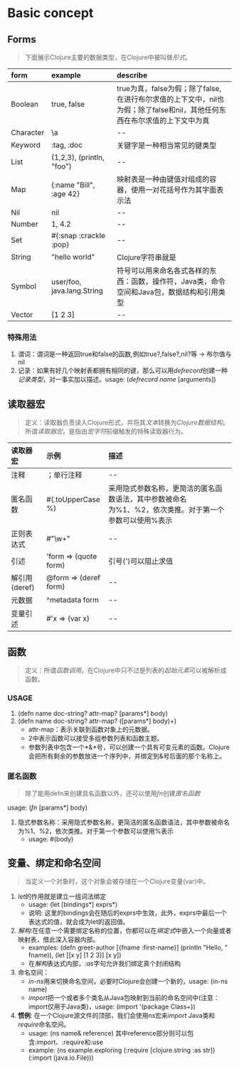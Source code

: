 # Basic concept

## Forms
>下面展示Clojure主要的数据类型，在Clojure中被叫做*形式*。

|form|example|describe|
|:----|:-------|:----|
|Boolean  |true, false               |true为真，false为假；除了false,在进行布尔求值的上下文中，nil也为假；除了false和nil，其他任何东西在布尔求值的上下文中为真|
|Character|\a                        |--|
|Keyword  |:tag, :doc                |关键字是一种相当常见的键类型|
|List     |(1,2,3), (println, "foo") |--|
|Map      |{:name "Bill", :age 42}   |映射表是一种由键值对组成的容器，使用一对花括号作为其字面表示法|
|Nil      |nil                       |--|
|Number   |1, 4.2                    |--|
|Set      |#{:snap :crackle :pop}    |--|
|String   |"hello world"             |Clojure字符串就是|
|Symbol   |user/foo, java.lang.String|符号可以用来命名各式各样的东西：函数，操作符，Java类，命令空间和Java包，数据结构和引用类型|
|Vector   |[1 2 3]                   |--|

### 特殊用法
1. 谓词：谓词是一种返回true和false的函数,例如true?,false?,nil?等 -> 布尔值与nil
2. 记录：如果有好几个映射表都拥有相同的键，那么可以用*defrecord*创建一种*记录类型*，对一事实加以描述。usage: (*defrecord* *name* [arguments])

## 读取器宏
>定义：读取器负责读入Clojure形式，并将其*文本*转换为*Clojure数据结构*。所谓*读取器宏*，是指由*宏字符*前缀触发的特殊读取器行为。

|读取器宏|示例|描述|
|:-------------|:---|:---|
|注释          |；单行注释                     |--|
|匿名函数      |#(.toUpperCase %)              |采用隐式参数名称，更简洁的匿名函数语法，其中参数被命名为%1、%2，依次类推。对于第一个参数可以使用%表示|
|正则表达式    |#"\w+"                         |--|
|引述          |'form => (quote form)          |引号(')可以阻止求值|
|解引用(deref) |@form => (deref form)          |--|
|元数据        |^metadata form                 |--|
|变量引述      |#'x => (var x)                 |--|

## 函数
>定义：所谓*函数调用*，在Clojure中只不过是列表的*起始元素*可以被解析成函数。

### USAGE
1. (defn name doc-string? attr-map? [params*] body)
2. (defn name doc-string? attr-map? ([params*] body)+)
    - attr-map：表示关联到函数对象上的元数据。
    - 2中表示函数可以接受多组参数列表和函数主题。
    - 参数列表中包含一个*&*号，可以创建一个具有可变元素的函数。Clojure会把所有剩余的参数放进一个序列中，并绑定到&号后面的那个名称上。

### 匿名函数
>除了能用defn来创建具名函数以外，还可以使用*fn*创建*匿名函数*

usage: (*fn* [params*] body)
1. 隐式参数名称：采用隐式参数名称，更简洁的匿名函数语法，其中参数被命名为%1、%2，依次类推。对于第一个参数可以使用%表示
    - usage: #(body)

## 变量、绑定和命名空间
> 当定义一个对象时，这个对象会被存储在一个Clojure变量(var)中。

1. *let*的作用就是建立一组词法绑定
    - usage: (let [bindings*] exprs*)
    - 说明: 这里的bindings会在随后的exprs中生效，此外，exprs中最后一个表达式的值，就会成为let的返回值。
2. *解构*:在任意一个需要绑定名称的位置，你都可以在*绑定式*中嵌入一个向量或者映射表，借此深入容器内部。
    - examples: (defn greet-author [{fname :first-name}] (println "Hello, " fname)), (let [[x y] [1 2 3]] [x y])
    - 在*解构*表达式内部，*:as*字句允许我们绑定真个封闭结构
3. 命名空间：
    - *in-ns*用来切换命名空间，必要时Clojure会创建一个新的，usage: (in-ns name)
    - *import*把一个或者多个类名从Java包映射到当前的命名空间中(注意：import仅用于Java类)，usage: (import '(package Class+))
4. **惯例**: 在一个Clojure源文件的顶部，我们会使用*ns*宏来*import* Java类和*require*命名空间。
    - usage: (ns name& reference) 其中reference部分则可以包含:import、:require和:use
    - example: (ns example.exploring (:require [clojure.string :as str]) (:import (java.io.File)))

